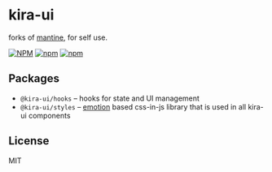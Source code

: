 # kira-ui

forks of [mantine](https://github.com/mantinedev/mantine), for self use.

[![NPM](https://img.shields.io/npm/l/@kira-ui/core)](https://github.com/lawff/kira-ui/blob/main/LICENSE)
[![npm](https://img.shields.io/npm/v/@kira-ui/core)](https://www.npmjs.com/package/@kira-ui/core)
[![npm](https://img.shields.io/npm/dm/@kira-ui/hooks)](https://www.npmjs.com/package/@kira-ui/hooks)

## Packages

- `@kira-ui/hooks` – hooks for state and UI management
- `@kira-ui/styles` – [emotion](https://emotion.sh/) based css-in-js library that is used in all kira-ui components

## License

MIT
